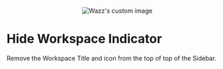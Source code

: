 <p align="center">
  <img src="https://github.com/user-attachments/assets/1d5f05db-ee27-43eb-a08e-c10d058bdfd6" alt="Wazz's custom image"/>
</p>


# Hide Workspace Indicator
Remove the Workspace Title and icon from the top of top of the Sidebar.
